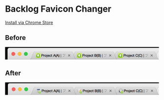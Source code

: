 # Backlog Favicon Changer

[Install via Chrome Store](https://chrome.google.com/webstore/detail/backlog-favicon-changer/ogcnpdogpiamcjjgmkecmkaddjglbjbf)

## Before

![before](before.png)

## After

![after](after.png)

